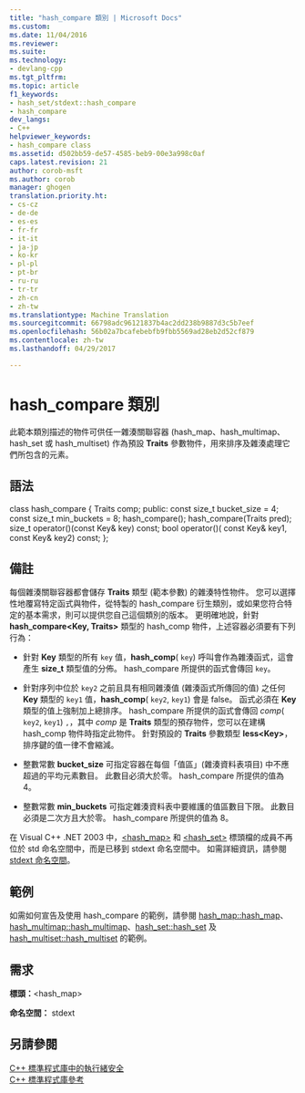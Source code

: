 ```yaml
---
title: "hash_compare 類別 | Microsoft Docs"
ms.custom: 
ms.date: 11/04/2016
ms.reviewer: 
ms.suite: 
ms.technology:
- devlang-cpp
ms.tgt_pltfrm: 
ms.topic: article
f1_keywords:
- hash_set/stdext::hash_compare
- hash_compare
dev_langs:
- C++
helpviewer_keywords:
- hash_compare class
ms.assetid: d502bb59-de57-4585-beb9-00e3a998c0af
caps.latest.revision: 21
author: corob-msft
ms.author: corob
manager: ghogen
translation.priority.ht:
- cs-cz
- de-de
- es-es
- fr-fr
- it-it
- ja-jp
- ko-kr
- pl-pl
- pt-br
- ru-ru
- tr-tr
- zh-cn
- zh-tw
ms.translationtype: Machine Translation
ms.sourcegitcommit: 66798adc96121837b4ac2dd238b9887d3c5b7eef
ms.openlocfilehash: 56b02a7bcafebebfb9fbb5569ad28eb2d52cf879
ms.contentlocale: zh-tw
ms.lasthandoff: 04/29/2017

---
```

# <a name="hashcompare-class"></a>hash_compare 類別
此範本類別描述的物件可供任一雜湊關聯容器 (hash_map、hash_multimap、hash_set 或 hash_multiset) 作為預設 **Traits** 參數物件，用來排序及雜湊處理它們所包含的元素。  
  
## <a name="syntax"></a>語法  
  
class hash_compare { Traits comp; public: const size_t bucket_size = 4; const size_t min_buckets = 8; hash_compare(); hash_compare(Traits pred); size_t operator()(const Key& key) const; bool operator()( const Key& key1, const Key& key2) const; };  
  
## <a name="remarks"></a>備註  
 每個雜湊關聯容器都會儲存 **Traits** 類型 (範本參數) 的雜湊特性物件。 您可以選擇性地覆寫特定函式與物件，從特製的 hash_compare 衍生類別，或如果您符合特定的基本需求，則可以提供您自己這個類別的版本。 更明確地說，針對 **hash_compare\<Key, Traits>** 類型的 hash_comp 物件，上述容器必須要有下列行為：  
  
-   針對 **Key** 類型的所有 `key` 值，**hash_comp**( `key`) 呼叫會作為雜湊函式，這會產生 **size_t** 類型值的分佈。 hash_compare 所提供的函式會傳回 `key`。  
  
-   針對序列中位於 `key2` 之前且具有相同雜湊值 (雜湊函式所傳回的值) 之任何 **Key** 類型的 `key1` 值，**hash_comp**( `key2`, `key1`) 會是 false。 函式必須在 **Key** 類型的值上強制加上總排序。 hash_compare 所提供的函式會傳回 *comp*( `key2`, `key1`) `,`，其中 *comp* 是 **Traits** 類型的預存物件，您可以在建構 hash_comp 物件時指定此物件。 針對預設的 **Traits** 參數類型 **less\<Key>**，排序鍵的值一律不會縮減。  
  
-   整數常數 **bucket_size** 可指定容器在每個「值區」(雜湊資料表項目) 中不應超過的平均元素數目。 此數目必須大於零。 hash_compare 所提供的值為 4。  
  
-   整數常數 **min_buckets** 可指定雜湊資料表中要維護的值區數目下限。 此數目必須是二次方且大於零。 hash_compare 所提供的值為 8。  
  
 在 Visual C++ .NET 2003 中，[<hash_map>](../standard-library/hash-map.md) 和 [<hash_set>](../standard-library/hash-set.md) 標頭檔的成員不再位於 std 命名空間中，而是已移到 stdext 命名空間中。 如需詳細資訊，請參閱 [stdext 命名空間](../standard-library/stdext-namespace.md)。  
  
## <a name="example"></a>範例  
 如需如何宣告及使用 hash_compare 的範例，請參閱 [hash_map::hash_map](../standard-library/hash-map-class.md#hash_map)、[hash_multimap::hash_multimap](../standard-library/hash-multimap-class.md#hash_multimap)、[hash_set::hash_set](../standard-library/hash-set-class.md#hash_set) 及 [hash_multiset::hash_multiset](../standard-library/hash-multiset-class.md#hash_multiset) 的範例。  
  
## <a name="requirements"></a>需求  
 **標頭：**\<hash_map>  
  
 **命名空間：** stdext  
  
## <a name="see-also"></a>另請參閱  
 [C++ 標準程式庫中的執行緒安全](../standard-library/thread-safety-in-the-cpp-standard-library.md)   
 [C++ 標準程式庫參考](../standard-library/cpp-standard-library-reference.md)




